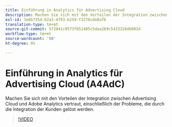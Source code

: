```yaml
---
title: Einführung in Analytics für Advertising Cloud
description: Machen Sie sich mit den Vorteilen der Integration zwischen Advertising Cloud und Adobe Analytics vertraut, einschließlich der Probleme, die durch die Integration der Kunden gelöst werden.
exl-id: 3e8b735d-62a3-4f03-b259-f3278cde8afb
translation-type: tm+mt
source-git-commit: 572041c0573f651405c5daa269c5433326db0814
workflow-type: tm+mt
source-wordcount: '50'
ht-degree: 0%

---
```


# Einführung in Analytics für Advertising Cloud (A4AdC)

Machen Sie sich mit den Vorteilen der Integration zwischen Advertising Cloud und Adobe Analytics vertraut, einschließlich der Probleme, die durch die Integration der Kunden gelöst werden.

>[!VIDEO](https://video.tv.adobe.com/v/33491)
